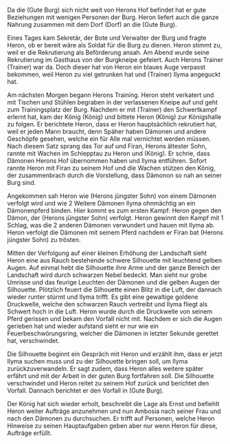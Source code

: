 Da die (Gute Burg) sich nicht weit von Herons Hof befindet hat er gute Beziehungen mit wenigen Personen der Burg.
Heron liefert auch die ganze Nahrung zusammen mit dem Dorf (Dorf) an die (Gute Burg).

Eines Tages kam Sekretär, der Bote und Verwalter der Burg und fragte Heron, ob er bereit wäre als Soldat für die Burg zu dienen.
Heron stimmt zu, weil er die Rekrutierung als Beförderung ansah.
Am Abend wurde seine Rekrutierung im Gasthaus von der Burgkneipe gefeiert.
Auch Herons Trainer (Trainer) war da. Doch dieser hat von Heron ein blaues Auge verpasst bekommen, weil Heron zu viel getrunken hat und (Trainer) Ilyma angeguckt hat.

Am nächsten Morgen begann Herons Training. Heron steht verkatert und mit Tischen und Stühlen begraben in der verlassenen Kneipe auf und geht zum Trainingsplatz der Burg.
Nachdem er mit (Trainer) den Schwertkampf erlernt hat, kam der König (König) und bittete Heron (König) zur Königshalle zu folgen.
Er berichtete Heron, dass er Heron hauptsächlich rekrutiert hat, weil er jeden Mann braucht,
denn Späher haben Dämonen und andere Geschöpfe gesehen, welche ein für Alle mal vernichtet werden müssen.
Nach diesem Satz sprang das Tor auf und Firan, Herons ältester Sohn, rannte mit Wachen im Schlepptau zu Heron und (König).
Er schrie, dass Dämonen Herons Hof übernommen haben und Ilyma entführen.
Sofort rannte Heron mit Firan zu seinem Hof und die Wachen stützen den König, der zusammenbrach durch die Vorstellung, dass Dämonon so nah an seiner Burg sind.

Angekommen sah Heron wie (Herons jüngster Sohn) von einem Dämonen verfolgt wird und wie 2 Weitere Dämonen Ilyma ohnmächtig an ein Dämonenpferd binden.
Hier kommt es zum ersten Kampf: Heron gegen den Dämon, der (Herons jüngster Sohn) verfolgt. Heron gewinnt den Kampf mit 1 Schlag, was die 2 anderen Dämonen verwundert und hauen mit Ilyma ab.
Heron verfolgt die Dämonen mit seinem Pferd nachdem er Firan bat (Herons jüngster Sohn) zu trösten.

Mitten der Verfolgung auf einer kleinen Erhöhung der Landschaft sieht Heron eine aus Rauch bestehende schwere Silhouette mit leuchtend gelben Augen.
Auf einmal hebt die Silhouette ihre Arme und der ganze Bereich der Landschaft wird durch schwarzen Nebel bedeckt.
Man sieht nur grobe Umrisse und das feurige Leuchten der Dämonen und die gelben Augen der Silhouette.
Plötzlich feuert die Silhouette einen Blitz in die Luft, der dannach wieder runter stürmt und Ilyma trifft.
Es gibt eine gewaltige goldene Druckwelle, welche den schwarzen Rauch vertreibt und Ilyma fliegt als Schwert hoch in die Luft.
Heron wurde durch die Druckwelle von seinem Pferd gerissen und bekam den Vorfall nicht mit.
Nachdem er sich die Augen gerieben hat und wieder aufstand sieht er nur wie ein Feuerbeschwörungsring, welcher die Dämonen in letzter Sekunde gerettet hat, verschwindet.

Die Silhouette beginnt ein Gespräch mit Heron und erzählt ihm, dass er jetzt Ilyma suchen muss und zu der Silhouette bringen soll,
um Ilyma zurückzuverwandeln.
Er sagt zudem, dass Heron alles weitere später erfährt und mit der Arbeit in der guten Burg fortfahren soll.
Die Silhouette verschwindet und Heron reitet zu seinem Hof zurück und berichtet den Vorfall.
Dannach berichtet er den Vorfall in (Gute Burg).

Der König hat sich wieder erholt, beschreibt die Lage als Ernst und befiehlt Heron weiter Aufträge anzunehmen und nun Ambosia nach seiner Frau
und nach den Dämonen zu durchsuchen.
Er trifft auf Personen, welche Heron Hinweise zu seinen Hauptaufgaben geben aber nur wenn Heron für diese, Aufträge erfüllt.

